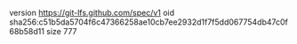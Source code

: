 version https://git-lfs.github.com/spec/v1
oid sha256:c51b5da5704f6c47366258ae10cb7ee2932d1f7f5dd067754db47c0f68b58d11
size 777
